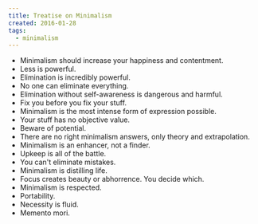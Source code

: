 ```yaml
---
title: Treatise on Minimalism
created: 2016-01-28
tags:
  - minimalism
---
```



* Minimalism should increase your happiness and contentment.
* Less is powerful.
* Elimination is incredibly powerful.
* No one can eliminate everything.
* Elimination without self-awareness is dangerous and harmful.
* Fix you before you fix your stuff.
* Minimalism is the most intense form of expression possible.
* Your stuff has no objective value.
* Beware of potential.
* There are no right minimalism answers, only theory and extrapolation.
* Minimalism is an enhancer, not a finder.
* Upkeep is all of the battle.
* You can't eliminate mistakes.
* Minimalism is distilling life.
* Focus creates beauty or abhorrence. You decide which.
* Minimalism is respected.
* Portability.
* Necessity is fluid.
* Memento mori.
